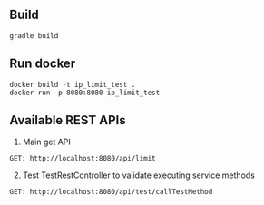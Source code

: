 ## Build

```
gradle build
```

## Run docker

```
docker build -t ip_limit_test .
docker run -p 8080:8080 ip_limit_test
```

## Available REST APIs

1.   Main get API
```
GET: http://localhost:8080/api/limit
```

2. Test TestRestController to validate executing service methods
```
GET: http://localhost:8080/api/test/callTestMethod
```